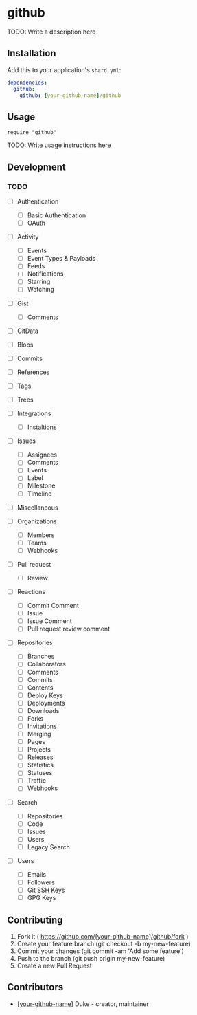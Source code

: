 # github

TODO: Write a description here

## Installation


Add this to your application's `shard.yml`:

```yaml
dependencies:
  github:
    github: [your-github-name]/github
```


## Usage


```crystal
require "github"
```


TODO: Write usage instructions here

## Development

### TODO

- [ ] Authentication
  - [ ] Basic Authentication
  - [ ] OAuth

- [ ] Activity
  - [ ] Events
  - [ ] Event Types & Payloads
  - [ ] Feeds
  - [ ] Notifications
  - [ ] Starring
  - [ ] Watching

- [ ] Gist
  - [ ] Comments

- [ ] GitData
 - [ ] Blobs
 - [ ] Commits
 - [ ] References
 - [ ] Tags
 - [ ] Trees

- [ ] Integrations
  - [ ] Instaltions

- [ ] Issues
  - [ ] Assignees
  - [ ] Comments
  - [ ] Events
  - [ ] Label
  - [ ] Milestone
  - [ ] Timeline

- [ ] Miscellaneous

- [ ] Organizations
  - [ ] Members
  - [ ] Teams
  - [ ] Webhooks

- [ ] Pull request
  - [ ] Review

- [ ] Reactions
  - [ ] Commit Comment
  - [ ] Issue
  - [ ] Issue Comment
  - [ ] Pull request review comment

-[ ] Repositories
  - [ ] Branches
  - [ ] Collaborators
  - [ ] Comments
  - [ ] Commits
  - [ ] Contents
  - [ ] Deploy Keys
  - [ ] Deployments
  - [ ] Downloads
  - [ ] Forks
  - [ ] Invitations
  - [ ] Merging
  - [ ] Pages
  - [ ] Projects
  - [ ] Releases
  - [ ] Statistics
  - [ ] Statuses
  - [ ] Traffic
  - [ ] Webhooks

- [ ] Search
  - [ ] Repositories
  - [ ] Code
  - [ ] Issues
  - [ ] Users
  - [ ] Legacy Search

- [ ] Users
  - [ ] Emails
  - [ ] Followers
  - [ ] Git SSH Keys
  - [ ] GPG Keys

## Contributing

1. Fork it ( https://github.com/[your-github-name]/github/fork )
2. Create your feature branch (git checkout -b my-new-feature)
3. Commit your changes (git commit -am 'Add some feature')
4. Push to the branch (git push origin my-new-feature)
5. Create a new Pull Request

## Contributors

- [[your-github-name]](https://github.com/[your-github-name]) Duke - creator, maintainer
